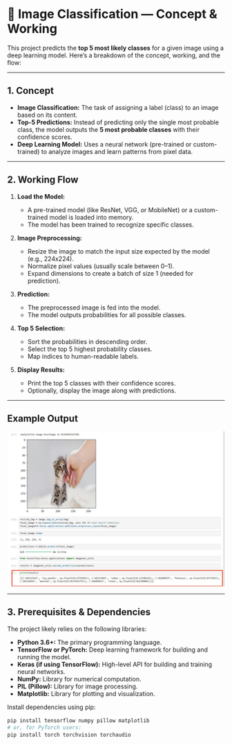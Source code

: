 # 🧠 Image Classification — Concept & Working

This project predicts the **top 5 most likely classes** for a given image using a deep learning model. Here’s a breakdown of the concept, working, and the flow:

---

## 1. Concept

- **Image Classification:** The task of assigning a label (class) to an image based on its content.
- **Top-5 Predictions:** Instead of predicting only the single most probable class, the model outputs the **5 most probable classes** with their confidence scores.  
- **Deep Learning Model:** Uses a neural network (pre-trained or custom-trained) to analyze images and learn patterns from pixel data.

---

## 2. Working Flow

1. **Load the Model:**  
   - A pre-trained model (like ResNet, VGG, or MobileNet) or a custom-trained model is loaded into memory.
   - The model has been trained to recognize specific classes.

2. **Image Preprocessing:**  
   - Resize the image to match the input size expected by the model (e.g., 224x224).  
   - Normalize pixel values (usually scale between 0–1).  
   - Expand dimensions to create a batch of size 1 (needed for prediction).

3. **Prediction:**  
   - The preprocessed image is fed into the model.  
   - The model outputs probabilities for all possible classes.

4. **Top 5 Selection:**  
   - Sort the probabilities in descending order.  
   - Select the top 5 highest probability classes.  
   - Map indices to human-readable labels.

5. **Display Results:**  
   - Print the top 5 classes with their confidence scores.  
   - Optionally, display the image along with predictions.

---

## Example Output

![Image Classification Example](https://github.com/Ayush2049/IMAGE-CLASSIFICATION-top-5-predictions-/blob/48c4739a476c23089411c1b2a3a8e0dc4630c879/project-instances/example.jpg)

---
## 3. Prerequisites & Dependencies

The project likely relies on the following libraries:

- **Python 3.6+:** The primary programming language.  
- **TensorFlow or PyTorch:** Deep learning framework for building and running the model.  
- **Keras (if using TensorFlow):** High-level API for building and training neural networks.  
- **NumPy:** Library for numerical computation.  
- **PIL (Pillow):** Library for image processing.  
- **Matplotlib:** Library for plotting and visualization.

Install dependencies using pip:

```bash
pip install tensorflow numpy pillow matplotlib
# or, for PyTorch users:
pip install torch torchvision torchaudio
